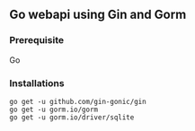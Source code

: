 ## Go webapi using Gin and Gorm

### Prerequisite

Go

### Installations

```
go get -u github.com/gin-gonic/gin
go get -u gorm.io/gorm
go get -u gorm.io/driver/sqlite
```
